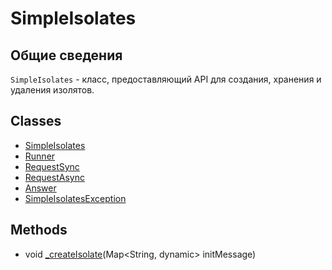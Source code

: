 # SimpleIsolates

## Общие сведения
`SimpleIsolates` - класс, предоставляющий API для создания, хранения и удаления изолятов.

## Classes
- [SimpleIsolates](/simple_isolates.md)
- [Runner](/simple_isolates.md)
- [RequestSync](/simple_isolates.md)
- [RequestAsync](/simple_isolates.md)
- [Answer](/simple_isolates.md)
- [SimpleIsolatesException](/simple_isolates.md)

## Methods
- void [_createIsolate](/simple_isolates.md)(Map<String, dynamic> initMessage)

